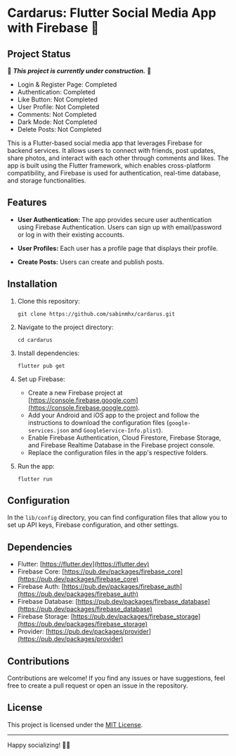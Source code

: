 # Cardarus: Flutter Social Media App with Firebase 🚧

## Project Status
🚧 ***This project is currently under construction.*** 🚧

- Login & Register Page: Completed
- Authentication: Completed
- Like Button: Not Completed
- User Profile: Not Completed
- Comments: Not Completed
- Dark Mode: Not Completed
- Delete Posts: Not Completed

This is a Flutter-based social media app that leverages Firebase for backend services. It allows users to connect with friends, post updates, share photos, and interact with each other through comments and likes. The app is built using the Flutter framework, which enables cross-platform compatibility, and Firebase is used for authentication, real-time database, and storage functionalities.

## Features

- **User Authentication:** The app provides secure user authentication using Firebase Authentication. Users can sign up with email/password or log in with their existing accounts.

- **User Profiles:** Each user has a profile page that displays their profile.

- **Create Posts:** Users can create and publish posts.

## Installation

1. Clone this repository:
    ```
    git clone https://github.com/sabinmhx/cardarus.git
    ```
2. Navigate to the project directory:
    ```
    cd cardarus
    ```
3. Install dependencies:
    ```
    flutter pub get
    ```
4. Set up Firebase:

    - Create a new Firebase project at [https://console.firebase.google.com](https://console.firebase.google.com).
    - Add your Android and iOS app to the project and follow the instructions to download the configuration files (`google-services.json` and `GoogleService-Info.plist`).
    - Enable Firebase Authentication, Cloud Firestore, Firebase Storage, and Firebase Realtime Database in the Firebase project console.
    - Replace the configuration files in the app's respective folders.

5. Run the app:
    ```
    flutter run
    ```

## Configuration

In the `lib/config` directory, you can find configuration files that allow you to set up API keys, Firebase configuration, and other settings.

## Dependencies

- Flutter: [https://flutter.dev](https://flutter.dev)
- Firebase Core: [https://pub.dev/packages/firebase_core](https://pub.dev/packages/firebase_core)
- Firebase Auth: [https://pub.dev/packages/firebase_auth](https://pub.dev/packages/firebase_auth)
- Firebase Database: [https://pub.dev/packages/firebase_database](https://pub.dev/packages/firebase_database)
- Firebase Storage: [https://pub.dev/packages/firebase_storage](https://pub.dev/packages/firebase_storage)
- Provider: [https://pub.dev/packages/provider](https://pub.dev/packages/provider)

## Contributions

Contributions are welcome! If you find any issues or have suggestions, feel free to create a pull request or open an issue in the repository.

## License

This project is licensed under the [MIT License](LICENSE).

---

Happy socializing! 📱✨


